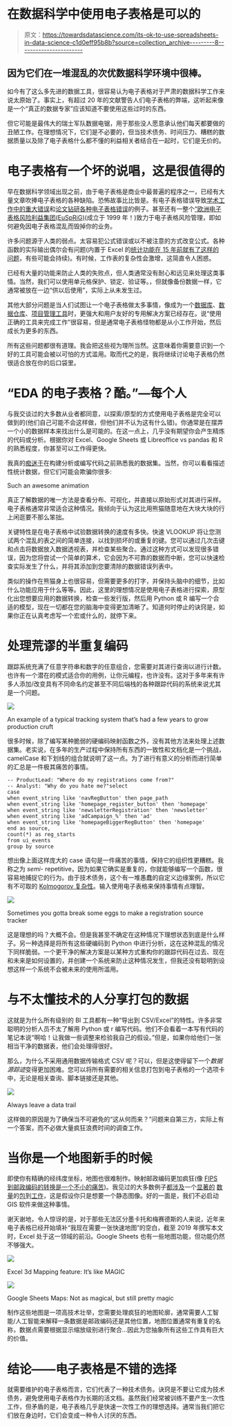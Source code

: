 # 在数据科学中使用电子表格是可以的

> 原文：<https://towardsdatascience.com/its-ok-to-use-spreadsheets-in-data-science-c1d0eff95b8b?source=collection_archive---------8----------------------->

## 因为它们在一堆混乱的次优数据科学环境中很棒。

如今有了这么多先进的数据工具，很容易认为电子表格对于严肃的数据科学工作来说太原始了。事实上，有超过 20 年的文献警告人们电子表格的弊端，这听起来像是一个“真正的数据专家”应该知道不要使用这些过时的东西。

但它可能是最伟大的瑞士军队数据电锯，用于那些没人愿意承认他们每天都要做的丑陋工作。在理想情况下，它们是不必要的，但当技术债务、时间压力、糟糕的数据质量以及除了电子表格什么都不懂的利益相关者结合在一起时，它们是无价的。

# 电子表格有一个坏的说唱，这是很值得的

早在数据科学领域出现之前，由于电子表格是商业中最普遍的程序之一，已经有大量文章吹捧电子表格的各种缺陷。恐怖故事比比皆是。有电子表格错误导致[学术工作中的重大错误](http://rooseveltinstitute.org/researchers-finally-replicated-reinhart-rogoff-and-there-are-serious-problems/)和[论文钻研各种电子表格错误](https://arxiv.org/ftp/arxiv/papers/0804/0804.0797.pdf)的例子。甚至还有一整个[“欧洲电子表格风险利益集团(EuSpRiG)](http://www.eusprig.org/)(成立于 1999 年！)致力于电子表格风险管理，即如何避免因电子表格混乱而毁掉你的业务。

许多问题源于人类的弱点。太容易犯公式错误或以不被注意的方式改变公式。各种函数的实际输出偶尔会有问题(内置于 Excel 的[统计功能在 15 年前就有了这样的问题](http://biostat.mc.vanderbilt.edu/wiki/pub/Main/TheresaScott/StatsInExcel.TAScott.slides.pdf)，有些可能会持续)。有时候，工作表的复杂性会激增，这简直令人困惑。

已经有大量的功能来防止人类的失败点，但人类通常没有耐心和远见来处理这类事情。当然，我们可以使用单元格保护、锁定、验证等。，但就像备份数据一样，它通常被放在一边“供以后使用”，实际上从未发生过。

其他大部分问题是当人们试图让一个电子表格做太多事情，像成为一个[数据库](https://www.flockfiler.com/why_not_spreadsheet.php)、[数据仓库](https://en.wikipedia.org/wiki/Spreadmart)、[项目管理工具](http://elynxx.com/top-4-reasons-why-spreadsheets-are-the-wrong-tool-for-managing-projects/)时，更强大和用户友好的专用解决方案已经存在。说“使用正确的工具来完成工作”很容易，但是通常电子表格怪物都是从小工作开始，然后成长为更多的东西。

所有这些问题都很有道理。我会把这些视为理所当然。这意味着你需要意识到一个好的工具可能会被以可怕的方式滥用。取而代之的是，我将继续讨论电子表格仍然很适合放在你的后口袋里。

# “EDA 的电子表格？酷。”—每个人

与我交谈过的大多数从业者都同意，以探索/原型的方式使用电子表格是完全可以做到的(他们自己可能不会这样做，但他们并不认为这有什么错)。你通常是在摆弄一个小的数据样本来找出什么是可能的。在这一点上，几乎没有期望你会产生精炼的代码或分析。根据你对 Excel、Google Sheets 或 Libreoffice vs pandas 和 R 的熟悉程度，你甚至可以工作得更快。

我真的[痴迷于](/data-science-foundations-know-your-data-really-really-know-it-a6bb97eb991c)在构建分析或编写代码之前熟悉我的数据集。当然，你可以看看描述性统计数据，但它们可能会欺骗你很多:

Such an awesome animation

真正了解数据的唯一方法是查看分布、可视化，并直接以原始形式对其进行采样。电子表格通常非常适合这种情况。我倾向于认为这比用熊猫随意地在大块大块的行上闲逛要不那么笨拙。

关键特性是在电子表格中试验数据转换的速度有多快。快速 VLOOKUP 将让您测试两个混乱的表之间的简单连接，以找到损坏的或重复的键。您可以通过几次击键和点击将数据放入数据透视表，并检查某些聚合。通过这种方式可以发现很多错误，因为您将尝试一个简单的算术，它会因为不可靠的数据而中断，您可以快速检查实际发生了什么，并将其添加到您要清除的数据错误列表中。

类似的操作在熊猫身上也很容易，但需要更多的打字，并保持头脑中的细节，比如什么功能应用于什么等等。因此，这里的理想情况是使用电子表格进行探索，原型化出您想要应用的数据转换，检查一些发行版，然后用 Python 或 R 编写一个合适的模型，现在一切都在您的脑海中变得更加清晰了。知道何时停止的诀窍是，如果你正在认真考虑写一个宏或什么的，就停下来。

# 处理荒谬的半重复编码

跟踪系统充满了任意字符串和数字的任意组合，您需要对其进行查询以进行计数。也许有一个潜在的模式适合你的用例，让你元编程，也许没有。这对于多年来有许多人添加/改变具有不同命名约定甚至不同后端栈的各种跟踪代码的系统来说尤其是一个问题。

![](img/c35594be6f45463801e059de4a43b2ea.png)

An example of a typical tracking system that’s had a few years to grow production cruft

很多时候，除了编写某种脆弱的硬编码映射函数之外，没有其他方法来处理上述数据集。老实说，在多年的生产过程中保持所有东西的一致性和文档化是一个挑战，camelCase 和下划线的组合就说明了这一点。为了进行有意义的分析而进行简单的汇总是一件极其痛苦的事情。

```
-- ProductLead: "Where do my registrations come from?"
-- Analyst: "Why do you hate me?"select 
case       
when event_string like 'navRegButton' then page_path       
when event_string like 'homepage_register_button' then 'homepage'      
when event_string like 'newsletterRegistration' then 'newsletter'
when event_string like 'adCampaign_%' then 'ad'
when event_string like 'homepageBiggerRegButton' then 'homepage'
end as source,
count(*) as reg_starts
from ui_events
group by source
```

想出像上面这样庞大的 case 语句是一件痛苦的事情，保持它的组织性更糟糕。我称之为 *semi-* repetitive，因为如果它确实是重复的，你就能够编写一个函数，很容易地捕捉它的行为。由于技术债务，这个有一堆愚蠢的自定义边缘案例，所以它有不可取的 [Kolmogorov 复杂性](https://en.wikipedia.org/wiki/Kolmogorov_complexity)。输入使用电子表格来保持事情有点理智。

![](img/0806c346a58ebeeff473d7520f37496f.png)

Sometimes you gotta break some eggs to make a registration source tracker

这是理想的吗？大概不会。但是我甚至不确定在这种情况下理想状态到底是什么样子。另一种选择是将所有这些硬编码到 Python 中进行分析，这在这种混乱的情况下同样脆弱。一个更干净的解决方案是以某种方式重构你的跟踪代码在过去、现在和未来是如何设置的，并创建一个系统来防止这种情况发生，但我还没有聪明到设想这样一个系统不会被未来的使用所滥用。

# 与不太懂技术的人分享打包的数据

这就是为什么所有级别的 BI 工具都有一种“导出到 CSV/Excel”的特性。许多非常聪明的分析人员不太了解用 Python 或 r 编写代码。他们不会看着一本写有代码的笔记本说“啊哈！让我做一些调整来检验我自己的假设。”但是，如果你给他们一张相当干净的数据表，他们会处理得很好。

那么，为什么不采用通用数据传输格式 CSV 呢？可以，但是这使得留下一个*数据源踪迹*变得更加困难。您可以将所有需要的相关信息打包到电子表格的一个选项卡中，无论是相关查询、脚本链接还是其他。

![](img/bdff2dbf8606cff898b989d5367429d4.png)

Always leave a data trail

这样做的原因是为了确保当不可避免的“这从何而来？”问题来自第三方，实际上有一个答案，而不必做大量疯狂浪费时间的调查工作。

# 当你是一个地图新手的时候

即使你有精确的经纬度坐标，地图也很难制作。映射邮政编码更加疯狂(像 [FIPS 到邮政编码的转换是一个不小的痛苦](https://github.com/bgruber/zip2fips))。我见过的大多数例子[都涉及](https://www.trulia.com/blog/tech/the-choroplethr-package-for-r/)一个[显著的](https://stackoverflow.com/questions/1441717/plotting-color-map-with-zip-codes-in-r-or-python) [数量](/visualizing-data-at-the-zip-code-level-with-folium-d07ac983db20)的[包](https://jakevdp.github.io/PythonDataScienceHandbook/04.13-geographic-data-with-basemap.html)到[工作](https://stackoverflow.com/questions/47602744/draw-boundary-by-zip-code-and-create-a-heat-map)，这是假设你只是想要一个静态图像。好的一面是，我们不必启动 GIS 软件来做这种事情。

谢天谢地，令人惊讶的是，对于那些无法区分墨卡托和梅赛德斯的人来说，近年来电子表格已经开始填补“我现在需要一张快速地图”的空白，截至 2019 年撰写本文时，Excel 处于这一领域的前沿。Google Sheets 也有一些地图功能，但功能仍然不够强大。

![](img/61117b66ddc4e0131acd237f383923b0.png)

Excel 3d Mapping feature: It’s like MAGIC

![](img/e713892a143d736a221b5087e4dc9e87.png)

Google Sheets Maps: Not as magical, but still pretty magic

制作这些地图是一项高技术壮举，您需要处理疯狂的地图轮廓，通常需要人工智能/人工智能来解释一条数据是邮政编码还是其他位置，地图位置通常有重复的名称，数据点需要根据显示缩放级别进行聚合…因此为您抽象所有这些工作具有巨大的价值。

# 结论——电子表格是不错的选择

就需要维护的电子表格而言，它们代表了一种技术债务。诀窍是不要让它成为技术债务，避免使用电子表格作为长期的活文档。虽然我们经常被训练不要产生一次性工作，但矛盾的是，电子表格几乎是快速一次性工作的理想选择。通常当我们把它们放在身边时，它们会变成一种令人讨厌的东西。